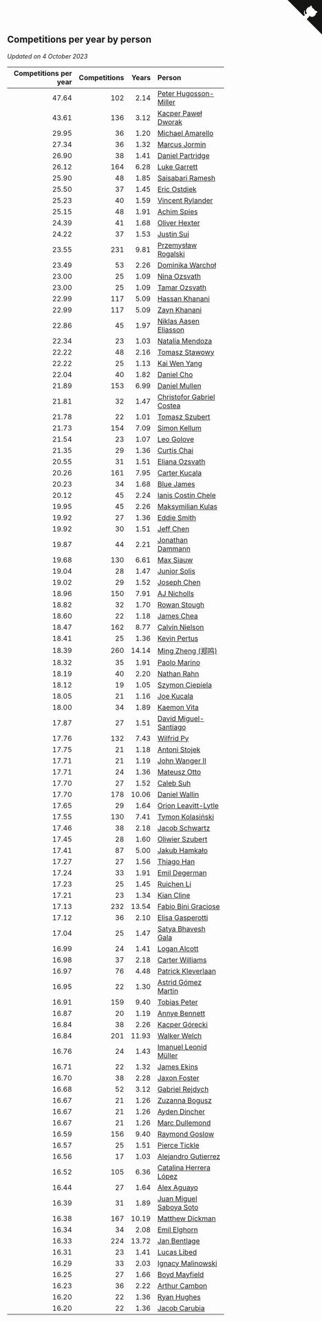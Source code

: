 ## Competitions per year by person

*Updated on  4 October 2023*

| Competitions per year | Competitions | Years | Person |
| ---: | ---: | ---: | :--- |
| 47.64 | 102 | 2.14 | [Peter Hugosson-Miller](https://www.worldcubeassociation.org/persons/2021HUGO01) |
| 43.61 | 136 | 3.12 | [Kacper Paweł Dworak](https://www.worldcubeassociation.org/persons/2020DWOR01) |
| 29.95 | 36 | 1.20 | [Michael Amarello](https://www.worldcubeassociation.org/persons/2022AMAR09) |
| 27.34 | 36 | 1.32 | [Marcus Jormin](https://www.worldcubeassociation.org/persons/2022JORM01) |
| 26.90 | 38 | 1.41 | [Daniel Partridge](https://www.worldcubeassociation.org/persons/2022PART02) |
| 26.12 | 164 | 6.28 | [Luke Garrett](https://www.worldcubeassociation.org/persons/2017GARR05) |
| 25.90 | 48 | 1.85 | [Saisabari Ramesh](https://www.worldcubeassociation.org/persons/2021RAME01) |
| 25.50 | 37 | 1.45 | [Eric Ostdiek](https://www.worldcubeassociation.org/persons/2022OSTD01) |
| 25.23 | 40 | 1.59 | [Vincent Rylander](https://www.worldcubeassociation.org/persons/2022RYLA01) |
| 25.15 | 48 | 1.91 | [Achim Spies](https://www.worldcubeassociation.org/persons/2021SPIE01) |
| 24.39 | 41 | 1.68 | [Oliver Hexter](https://www.worldcubeassociation.org/persons/2022HEXT01) |
| 24.22 | 37 | 1.53 | [Justin Sui](https://www.worldcubeassociation.org/persons/2022SUIJ01) |
| 23.55 | 231 | 9.81 | [Przemysław Rogalski](https://www.worldcubeassociation.org/persons/2013ROGA02) |
| 23.49 | 53 | 2.26 | [Dominika Warchoł](https://www.worldcubeassociation.org/persons/2021WARC01) |
| 23.00 | 25 | 1.09 | [Nina Ozsvath](https://www.worldcubeassociation.org/persons/2022OZSV03) |
| 23.00 | 25 | 1.09 | [Tamar Ozsvath](https://www.worldcubeassociation.org/persons/2022OZSV04) |
| 22.99 | 117 | 5.09 | [Hassan Khanani](https://www.worldcubeassociation.org/persons/2018KHAN26) |
| 22.99 | 117 | 5.09 | [Zayn Khanani](https://www.worldcubeassociation.org/persons/2018KHAN28) |
| 22.86 | 45 | 1.97 | [Niklas Aasen Eliasson](https://www.worldcubeassociation.org/persons/2021ELIA01) |
| 22.34 | 23 | 1.03 | [Natalia Mendoza](https://www.worldcubeassociation.org/persons/2022MEND24) |
| 22.22 | 48 | 2.16 | [Tomasz Stawowy](https://www.worldcubeassociation.org/persons/2021STAW01) |
| 22.22 | 25 | 1.13 | [Kai Wen Yang](https://www.worldcubeassociation.org/persons/2022YANG19) |
| 22.04 | 40 | 1.82 | [Daniel Cho](https://www.worldcubeassociation.org/persons/2021CHOD01) |
| 21.89 | 153 | 6.99 | [Daniel Mullen](https://www.worldcubeassociation.org/persons/2016MULL04) |
| 21.81 | 32 | 1.47 | [Christofor Gabriel Costea](https://www.worldcubeassociation.org/persons/2022COST03) |
| 21.78 | 22 | 1.01 | [Tomasz Szubert](https://www.worldcubeassociation.org/persons/2022SZUB02) |
| 21.73 | 154 | 7.09 | [Simon Kellum](https://www.worldcubeassociation.org/persons/2016KELL12) |
| 21.54 | 23 | 1.07 | [Leo Golove](https://www.worldcubeassociation.org/persons/2022GOLO02) |
| 21.35 | 29 | 1.36 | [Curtis Chai](https://www.worldcubeassociation.org/persons/2022CHAI02) |
| 20.55 | 31 | 1.51 | [Eliana Ozsvath](https://www.worldcubeassociation.org/persons/2022OZSV01) |
| 20.26 | 161 | 7.95 | [Carter Kucala](https://www.worldcubeassociation.org/persons/2015KUCA01) |
| 20.23 | 34 | 1.68 | [Blue James](https://www.worldcubeassociation.org/persons/2022JAME01) |
| 20.12 | 45 | 2.24 | [Ianis Costin Chele](https://www.worldcubeassociation.org/persons/2021CHEL01) |
| 19.95 | 45 | 2.26 | [Maksymilian Kulas](https://www.worldcubeassociation.org/persons/2021KULA02) |
| 19.92 | 27 | 1.36 | [Eddie Smith](https://www.worldcubeassociation.org/persons/2022SMIT20) |
| 19.92 | 30 | 1.51 | [Jeff Chen](https://www.worldcubeassociation.org/persons/2022CHEN19) |
| 19.87 | 44 | 2.21 | [Jonathan Dammann](https://www.worldcubeassociation.org/persons/2021DAMM01) |
| 19.68 | 130 | 6.61 | [Max Siauw](https://www.worldcubeassociation.org/persons/2017SIAU02) |
| 19.04 | 28 | 1.47 | [Junior Solis](https://www.worldcubeassociation.org/persons/2022SOLI03) |
| 19.02 | 29 | 1.52 | [Joseph Chen](https://www.worldcubeassociation.org/persons/2022CHEN16) |
| 18.96 | 150 | 7.91 | [AJ Nicholls](https://www.worldcubeassociation.org/persons/2015NICH04) |
| 18.82 | 32 | 1.70 | [Rowan Stough](https://www.worldcubeassociation.org/persons/2022STOU01) |
| 18.60 | 22 | 1.18 | [James Chea](https://www.worldcubeassociation.org/persons/2022CHEA05) |
| 18.47 | 162 | 8.77 | [Calvin Nielson](https://www.worldcubeassociation.org/persons/2014NIEL03) |
| 18.41 | 25 | 1.36 | [Kevin Pertus](https://www.worldcubeassociation.org/persons/2022PERT01) |
| 18.39 | 260 | 14.14 | [Ming Zheng (郑鸣)](https://www.worldcubeassociation.org/persons/2009ZHEN11) |
| 18.32 | 35 | 1.91 | [Paolo Marino](https://www.worldcubeassociation.org/persons/2021MARI04) |
| 18.19 | 40 | 2.20 | [Nathan Rahn](https://www.worldcubeassociation.org/persons/2021RAHN01) |
| 18.12 | 19 | 1.05 | [Szymon Ciepiela](https://www.worldcubeassociation.org/persons/2022CIEP01) |
| 18.05 | 21 | 1.16 | [Joe Kucala](https://www.worldcubeassociation.org/persons/2022KUCA01) |
| 18.00 | 34 | 1.89 | [Kaemon Vita](https://www.worldcubeassociation.org/persons/2021VITA01) |
| 17.87 | 27 | 1.51 | [David Miguel-Santiago](https://www.worldcubeassociation.org/persons/2022MIGU02) |
| 17.76 | 132 | 7.43 | [Wilfrid Py](https://www.worldcubeassociation.org/persons/2016PYWI01) |
| 17.75 | 21 | 1.18 | [Antoni Stojek](https://www.worldcubeassociation.org/persons/2022STOJ03) |
| 17.71 | 21 | 1.19 | [John Wanger II](https://www.worldcubeassociation.org/persons/2022WANG39) |
| 17.71 | 24 | 1.36 | [Mateusz Otto](https://www.worldcubeassociation.org/persons/2022OTTO01) |
| 17.70 | 27 | 1.52 | [Caleb Suh](https://www.worldcubeassociation.org/persons/2022SUHC01) |
| 17.70 | 178 | 10.06 | [Daniel Wallin](https://www.worldcubeassociation.org/persons/2013WALL03) |
| 17.65 | 29 | 1.64 | [Orion Leavitt-Lytle](https://www.worldcubeassociation.org/persons/2022LEAV01) |
| 17.55 | 130 | 7.41 | [Tymon Kolasiński](https://www.worldcubeassociation.org/persons/2016KOLA02) |
| 17.46 | 38 | 2.18 | [Jacob Schwartz](https://www.worldcubeassociation.org/persons/2021SCHW01) |
| 17.45 | 28 | 1.60 | [Oliwier Szubert](https://www.worldcubeassociation.org/persons/2022SZUB01) |
| 17.41 | 87 | 5.00 | [Jakub Hamkało](https://www.worldcubeassociation.org/persons/2018HAMK01) |
| 17.27 | 27 | 1.56 | [Thiago Han](https://www.worldcubeassociation.org/persons/2022HANT01) |
| 17.24 | 33 | 1.91 | [Emil Degerman](https://www.worldcubeassociation.org/persons/2021DEGE01) |
| 17.23 | 25 | 1.45 | [Ruichen Li](https://www.worldcubeassociation.org/persons/2022LIRU02) |
| 17.21 | 23 | 1.34 | [Kian Cline](https://www.worldcubeassociation.org/persons/2022CLIN01) |
| 17.13 | 232 | 13.54 | [Fabio Bini Graciose](https://www.worldcubeassociation.org/persons/2010GRAC02) |
| 17.12 | 36 | 2.10 | [Elisa Gasperotti](https://www.worldcubeassociation.org/persons/2021GASP01) |
| 17.04 | 25 | 1.47 | [Satya Bhavesh Gala](https://www.worldcubeassociation.org/persons/2022GALA03) |
| 16.99 | 24 | 1.41 | [Logan Alcott](https://www.worldcubeassociation.org/persons/2022ALCO02) |
| 16.98 | 37 | 2.18 | [Carter Williams](https://www.worldcubeassociation.org/persons/2021WILL06) |
| 16.97 | 76 | 4.48 | [Patrick Kleverlaan](https://www.worldcubeassociation.org/persons/2019KLEV01) |
| 16.95 | 22 | 1.30 | [Astrid Gómez Martin](https://www.worldcubeassociation.org/persons/2022MART26) |
| 16.91 | 159 | 9.40 | [Tobias Peter](https://www.worldcubeassociation.org/persons/2014PETE03) |
| 16.87 | 20 | 1.19 | [Annye Bennett](https://www.worldcubeassociation.org/persons/2022BENN11) |
| 16.84 | 38 | 2.26 | [Kacper Górecki](https://www.worldcubeassociation.org/persons/2021GORE01) |
| 16.84 | 201 | 11.93 | [Walker Welch](https://www.worldcubeassociation.org/persons/2011WELC01) |
| 16.76 | 24 | 1.43 | [Imanuel Leonid Müller](https://www.worldcubeassociation.org/persons/2022MULL02) |
| 16.71 | 22 | 1.32 | [James Ekins](https://www.worldcubeassociation.org/persons/2022EKIN01) |
| 16.70 | 38 | 2.28 | [Jaxon Foster](https://www.worldcubeassociation.org/persons/2021FOST01) |
| 16.68 | 52 | 3.12 | [Gabriel Rejdych](https://www.worldcubeassociation.org/persons/2020REJD01) |
| 16.67 | 21 | 1.26 | [Zuzanna Bogusz](https://www.worldcubeassociation.org/persons/2022BOGU01) |
| 16.67 | 21 | 1.26 | [Ayden Dincher](https://www.worldcubeassociation.org/persons/2022DINC01) |
| 16.67 | 21 | 1.26 | [Marc Dullemond](https://www.worldcubeassociation.org/persons/2022DULL01) |
| 16.59 | 156 | 9.40 | [Raymond Goslow](https://www.worldcubeassociation.org/persons/2014GOSL01) |
| 16.57 | 25 | 1.51 | [Pierce Tickle](https://www.worldcubeassociation.org/persons/2022TICK01) |
| 16.56 | 17 | 1.03 | [Alejandro Gutierrez](https://www.worldcubeassociation.org/persons/2022GUTI09) |
| 16.52 | 105 | 6.36 | [Catalina Herrera López](https://www.worldcubeassociation.org/persons/2017LOPE31) |
| 16.44 | 27 | 1.64 | [Alex Aguayo](https://www.worldcubeassociation.org/persons/2022AGUA01) |
| 16.39 | 31 | 1.89 | [Juan Miguel Saboya Soto](https://www.worldcubeassociation.org/persons/2021SOTO01) |
| 16.38 | 167 | 10.19 | [Matthew Dickman](https://www.worldcubeassociation.org/persons/2013DICK01) |
| 16.34 | 34 | 2.08 | [Emil Elghorn](https://www.worldcubeassociation.org/persons/2021ELGH01) |
| 16.33 | 224 | 13.72 | [Jan Bentlage](https://www.worldcubeassociation.org/persons/2010BENT01) |
| 16.31 | 23 | 1.41 | [Lucas Libed](https://www.worldcubeassociation.org/persons/2022LIBE02) |
| 16.29 | 33 | 2.03 | [Ignacy Malinowski](https://www.worldcubeassociation.org/persons/2021MALI02) |
| 16.25 | 27 | 1.66 | [Boyd Mayfield](https://www.worldcubeassociation.org/persons/2022MAYF01) |
| 16.23 | 36 | 2.22 | [Arthur Cambon](https://www.worldcubeassociation.org/persons/2021CAMB01) |
| 16.20 | 22 | 1.36 | [Ryan Hughes](https://www.worldcubeassociation.org/persons/2022HUGH04) |
| 16.20 | 22 | 1.36 | [Jacob Carubia](https://www.worldcubeassociation.org/persons/2022CARU02) |


<a href="https://github.com/jonatanklosko/wca_statistics" class="github-corner" aria-label="View source on Github"><svg width="80" height="80" viewBox="0 0 250 250" style="fill:#151513; color:#fff; position: absolute; top: 0; border: 0; right: 0;" aria-hidden="true"><path d="M0,0 L115,115 L130,115 L142,142 L250,250 L250,0 Z"></path><path d="M128.3,109.0 C113.8,99.7 119.0,89.6 119.0,89.6 C122.0,82.7 120.5,78.6 120.5,78.6 C119.2,72.0 123.4,76.3 123.4,76.3 C127.3,80.9 125.5,87.3 125.5,87.3 C122.9,97.6 130.6,101.9 134.4,103.2" fill="currentColor" style="transform-origin: 130px 106px;" class="octo-arm"></path><path d="M115.0,115.0 C114.9,115.1 118.7,116.5 119.8,115.4 L133.7,101.6 C136.9,99.2 139.9,98.4 142.2,98.6 C133.8,88.0 127.5,74.4 143.8,58.0 C148.5,53.4 154.0,51.2 159.7,51.0 C160.3,49.4 163.2,43.6 171.4,40.1 C171.4,40.1 176.1,42.5 178.8,56.2 C183.1,58.6 187.2,61.8 190.9,65.4 C194.5,69.0 197.7,73.2 200.1,77.6 C213.8,80.2 216.3,84.9 216.3,84.9 C212.7,93.1 206.9,96.0 205.4,96.6 C205.1,102.4 203.0,107.8 198.3,112.5 C181.9,128.9 168.3,122.5 157.7,114.1 C157.9,116.9 156.7,120.9 152.7,124.9 L141.0,136.5 C139.8,137.7 141.6,141.9 141.8,141.8 Z" fill="currentColor" class="octo-body"></path></svg></a><style>.github-corner:hover .octo-arm{animation:octocat-wave 560ms ease-in-out}@keyframes octocat-wave{0%,100%{transform:rotate(0)}20%,60%{transform:rotate(-25deg)}40%,80%{transform:rotate(10deg)}}@media (max-width:500px){.github-corner:hover .octo-arm{animation:none}.github-corner .octo-arm{animation:octocat-wave 560ms ease-in-out}}</style>
